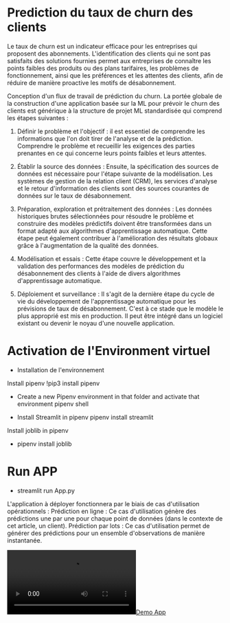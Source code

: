 # Prediction du taux de churn des clients

Le taux de churn est un indicateur efficace pour les entreprises qui proposent des abonnements. L'identification des clients qui ne sont pas satisfaits des solutions fournies permet aux entreprises de connaître les points faibles des produits ou des plans tarifaires, les problèmes de fonctionnement, ainsi que les préférences et les attentes des clients, afin de réduire de manière proactive les motifs de désabonnement.


Conception d'un flux de travail de prédiction du churn. La portée globale de la construction d'une application basée sur la ML pour prévoir le churn des clients est générique à la structure de projet ML standardisée qui comprend les étapes suivantes :

1. Définir le problème et l'objectif : il est essentiel de comprendre les informations que l'on doit tirer de l'analyse et de la prédiction. Comprendre le problème et recueillir les exigences des parties prenantes en ce qui concerne leurs points faibles et leurs attentes.

2. Établir la source des données : Ensuite, la spécification des sources de données est nécessaire pour l'étape suivante de la modélisation. Les systèmes de gestion de la relation client (CRM), les services d'analyse et le retour d'information des clients sont des sources courantes de données sur le taux de désabonnement.

3. Préparation, exploration et prétraitement des données : Les données historiques brutes sélectionnées pour résoudre le problème et construire des modèles prédictifs doivent être transformées dans un format adapté aux algorithmes d'apprentissage automatique. Cette étape peut également contribuer à l'amélioration des résultats globaux grâce à l'augmentation de la qualité des données.

4. Modélisation et essais : Cette étape couvre le développement et la validation des performances des modèles de prédiction du désabonnement des clients à l'aide de divers algorithmes d'apprentissage automatique.

5. Déploiement et surveillance : Il s'agit de la dernière étape du cycle de vie du développement de l'apprentissage automatique pour les prévisions de taux de désabonnement. C'est à ce stade que le modèle le plus approprié est mis en production. Il peut être intégré dans un logiciel existant ou devenir le noyau d'une nouvelle application.




# Activation de l'Environment virtuel

* Installation de l'environnement

Install pipenv
!pip3 install pipenv  

* Create a new Pipenv environment in that folder and activate that environment
 pipenv shell

* Install Streamlit in pipenv
pipenv install streamlit

Install joblib in pipenv
* pipenv install joblib 

# Run APP

* streamlit run App.py



L'application à déployer fonctionnera par le biais de cas d'utilisation opérationnels : Prédiction en ligne : Ce cas d'utilisation génère des prédictions une par une pour chaque point de données (dans le contexte de cet article, un client). Prédiction par lots : Ce cas d'utilisation permet de générer des prédictions pour un ensemble d'observations de manière instantanée.


[![Demo App](streamlit_app.mov)](streamlit_app.mov)
<!-- [streamli_app](streamlit_app.mp4) -->

